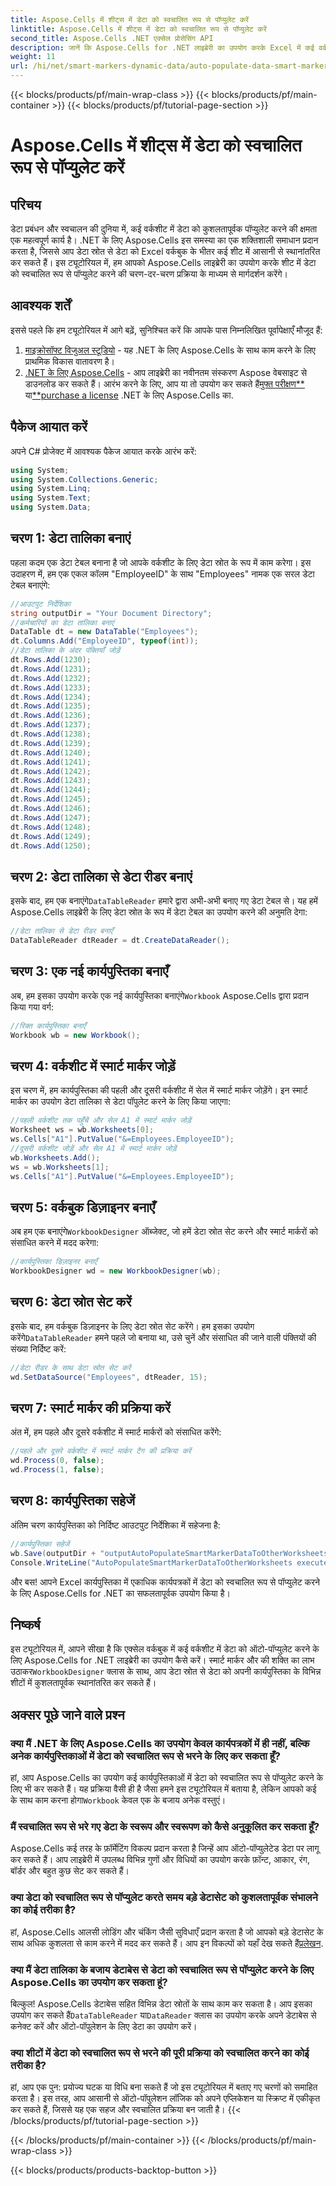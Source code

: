 ```yaml
---
title: Aspose.Cells में शीट्स में डेटा को स्वचालित रूप से पॉप्युलेट करें
linktitle: Aspose.Cells में शीट्स में डेटा को स्वचालित रूप से पॉप्युलेट करें
second_title: Aspose.Cells .NET एक्सेल प्रोसेसिंग API
description: जानें कि Aspose.Cells for .NET लाइब्रेरी का उपयोग करके Excel में कई वर्कशीट में डेटा को ऑटो-पॉप्युलेट कैसे करें। अपने डेटा प्रबंधन कार्यों को सरल बनाने के लिए चरण-दर-चरण प्रक्रिया जानें।
weight: 11
url: /hi/net/smart-markers-dynamic-data/auto-populate-data-smart-markers/
---
```


{{< blocks/products/pf/main-wrap-class >}}
{{< blocks/products/pf/main-container >}}
{{< blocks/products/pf/tutorial-page-section >}}

# Aspose.Cells में शीट्स में डेटा को स्वचालित रूप से पॉप्युलेट करें

## परिचय
डेटा प्रबंधन और स्वचालन की दुनिया में, कई वर्कशीट में डेटा को कुशलतापूर्वक पॉप्युलेट करने की क्षमता एक महत्वपूर्ण कार्य है। .NET के लिए Aspose.Cells इस समस्या का एक शक्तिशाली समाधान प्रदान करता है, जिससे आप डेटा स्रोत से डेटा को Excel वर्कबुक के भीतर कई शीट में आसानी से स्थानांतरित कर सकते हैं। इस ट्यूटोरियल में, हम आपको Aspose.Cells लाइब्रेरी का उपयोग करके शीट में डेटा को स्वचालित रूप से पॉप्युलेट करने की चरण-दर-चरण प्रक्रिया के माध्यम से मार्गदर्शन करेंगे।
## आवश्यक शर्तें
इससे पहले कि हम ट्यूटोरियल में आगे बढ़ें, सुनिश्चित करें कि आपके पास निम्नलिखित पूर्वापेक्षाएँ मौजूद हैं:
1. [माइक्रोसॉफ्ट विजुअल स्टूडियो](https://visualstudio.microsoft.com/downloads/) - यह .NET के लिए Aspose.Cells के साथ काम करने के लिए प्राथमिक विकास वातावरण है।
2. [.NET के लिए Aspose.Cells](https://releases.aspose.com/cells/net/) - आप लाइब्रेरी का नवीनतम संस्करण Aspose वेबसाइट से डाउनलोड कर सकते हैं।
 आरंभ करने के लिए, आप या तो उपयोग कर सकते हैं[मुफ्त परीक्षण**](https://releases.aspose.com/) या[**purchase a license](https://purchase.aspose.com/buy) .NET के लिए Aspose.Cells का.
## पैकेज आयात करें
अपने C# प्रोजेक्ट में आवश्यक पैकेज आयात करके आरंभ करें:
```csharp
using System;
using System.Collections.Generic;
using System.Linq;
using System.Text;
using System.Data;
```
## चरण 1: डेटा तालिका बनाएं
पहला कदम एक डेटा टेबल बनाना है जो आपके वर्कशीट के लिए डेटा स्रोत के रूप में काम करेगा। इस उदाहरण में, हम एक एकल कॉलम "EmployeeID" के साथ "Employees" नामक एक सरल डेटा टेबल बनाएंगे:
```csharp
//आउटपुट निर्देशिका
string outputDir = "Your Document Directory";
//कर्मचारियों का डेटा तालिका बनाएं
DataTable dt = new DataTable("Employees");
dt.Columns.Add("EmployeeID", typeof(int));
//डेटा तालिका के अंदर पंक्तियाँ जोड़ें
dt.Rows.Add(1230);
dt.Rows.Add(1231);
dt.Rows.Add(1232);
dt.Rows.Add(1233);
dt.Rows.Add(1234);
dt.Rows.Add(1235);
dt.Rows.Add(1236);
dt.Rows.Add(1237);
dt.Rows.Add(1238);
dt.Rows.Add(1239);
dt.Rows.Add(1240);
dt.Rows.Add(1241);
dt.Rows.Add(1242);
dt.Rows.Add(1243);
dt.Rows.Add(1244);
dt.Rows.Add(1245);
dt.Rows.Add(1246);
dt.Rows.Add(1247);
dt.Rows.Add(1248);
dt.Rows.Add(1249);
dt.Rows.Add(1250);
```
## चरण 2: डेटा तालिका से डेटा रीडर बनाएं
 इसके बाद, हम एक बनाएंगे`DataTableReader` हमारे द्वारा अभी-अभी बनाए गए डेटा टेबल से। यह हमें Aspose.Cells लाइब्रेरी के लिए डेटा स्रोत के रूप में डेटा टेबल का उपयोग करने की अनुमति देगा:
```csharp
//डेटा तालिका से डेटा रीडर बनाएँ
DataTableReader dtReader = dt.CreateDataReader();
```
## चरण 3: एक नई कार्यपुस्तिका बनाएँ
 अब, हम इसका उपयोग करके एक नई कार्यपुस्तिका बनाएंगे`Workbook` Aspose.Cells द्वारा प्रदान किया गया वर्ग:
```csharp
//रिक्त कार्यपुस्तिका बनाएँ
Workbook wb = new Workbook();
```
## चरण 4: वर्कशीट में स्मार्ट मार्कर जोड़ें
इस चरण में, हम कार्यपुस्तिका की पहली और दूसरी वर्कशीट में सेल में स्मार्ट मार्कर जोड़ेंगे। इन स्मार्ट मार्कर का उपयोग डेटा तालिका से डेटा पॉपुलेट करने के लिए किया जाएगा:
```csharp
//पहली वर्कशीट तक पहुँचें और सेल A1 में स्मार्ट मार्कर जोड़ें
Worksheet ws = wb.Worksheets[0];
ws.Cells["A1"].PutValue("&=Employees.EmployeeID");
//दूसरी वर्कशीट जोड़ें और सेल A1 में स्मार्ट मार्कर जोड़ें
wb.Worksheets.Add();
ws = wb.Worksheets[1];
ws.Cells["A1"].PutValue("&=Employees.EmployeeID");
```
## चरण 5: वर्कबुक डिज़ाइनर बनाएँ
 अब हम एक बनाएंगे`WorkbookDesigner` ऑब्जेक्ट, जो हमें डेटा स्रोत सेट करने और स्मार्ट मार्करों को संसाधित करने में मदद करेगा:
```csharp
//कार्यपुस्तिका डिज़ाइनर बनाएँ
WorkbookDesigner wd = new WorkbookDesigner(wb);
```
## चरण 6: डेटा स्रोत सेट करें
 इसके बाद, हम वर्कबुक डिज़ाइनर के लिए डेटा स्रोत सेट करेंगे। हम इसका उपयोग करेंगे`DataTableReader` हमने पहले जो बनाया था, उसे चुनें और संसाधित की जाने वाली पंक्तियों की संख्या निर्दिष्ट करें:
```csharp
//डेटा रीडर के साथ डेटा स्रोत सेट करें
wd.SetDataSource("Employees", dtReader, 15);
```
## चरण 7: स्मार्ट मार्कर की प्रक्रिया करें
अंत में, हम पहले और दूसरे वर्कशीट में स्मार्ट मार्करों को संसाधित करेंगे:
```csharp
//पहले और दूसरे वर्कशीट में स्मार्ट मार्कर टैग की प्रक्रिया करें
wd.Process(0, false);
wd.Process(1, false);
```
## चरण 8: कार्यपुस्तिका सहेजें
अंतिम चरण कार्यपुस्तिका को निर्दिष्ट आउटपुट निर्देशिका में सहेजना है:
```csharp
//कार्यपुस्तिका सहेजें
wb.Save(outputDir + "outputAutoPopulateSmartMarkerDataToOtherWorksheets.xlsx");
Console.WriteLine("AutoPopulateSmartMarkerDataToOtherWorksheets executed successfully.");
```
और बस! आपने Excel कार्यपुस्तिका में एकाधिक कार्यपत्रकों में डेटा को स्वचालित रूप से पॉप्युलेट करने के लिए Aspose.Cells for .NET का सफलतापूर्वक उपयोग किया है।
## निष्कर्ष
इस ट्यूटोरियल में, आपने सीखा है कि एक्सेल वर्कबुक में कई वर्कशीट में डेटा को ऑटो-पॉप्युलेट करने के लिए Aspose.Cells for .NET लाइब्रेरी का उपयोग कैसे करें। स्मार्ट मार्कर और की शक्ति का लाभ उठाकर`WorkbookDesigner` क्लास के साथ, आप डेटा स्रोत से डेटा को अपनी कार्यपुस्तिका के विभिन्न शीटों में कुशलतापूर्वक स्थानांतरित कर सकते हैं।
## अक्सर पूछे जाने वाले प्रश्न
### क्या मैं .NET के लिए Aspose.Cells का उपयोग केवल कार्यपत्रकों में ही नहीं, बल्कि अनेक कार्यपुस्तिकाओं में डेटा को स्वचालित रूप से भरने के लिए कर सकता हूँ?
 हां, आप Aspose.Cells का उपयोग कई कार्यपुस्तिकाओं में डेटा को स्वचालित रूप से पॉप्युलेट करने के लिए भी कर सकते हैं। यह प्रक्रिया वैसी ही है जैसा हमने इस ट्यूटोरियल में बताया है, लेकिन आपको कई के साथ काम करना होगा`Workbook` केवल एक के बजाय अनेक वस्तुएं।
### मैं स्वचालित रूप से भरे गए डेटा के स्वरूप और स्वरूपण को कैसे अनुकूलित कर सकता हूँ?
Aspose.Cells कई तरह के फ़ॉर्मेटिंग विकल्प प्रदान करता है जिन्हें आप ऑटो-पॉप्युलेटेड डेटा पर लागू कर सकते हैं। आप लाइब्रेरी में उपलब्ध विभिन्न गुणों और विधियों का उपयोग करके फ़ॉन्ट, आकार, रंग, बॉर्डर और बहुत कुछ सेट कर सकते हैं।
### क्या डेटा को स्वचालित रूप से पॉप्युलेट करते समय बड़े डेटासेट को कुशलतापूर्वक संभालने का कोई तरीका है?
 हां, Aspose.Cells आलसी लोडिंग और चंकिंग जैसी सुविधाएँ प्रदान करता है जो आपको बड़े डेटासेट के साथ अधिक कुशलता से काम करने में मदद कर सकते हैं। आप इन विकल्पों को यहाँ देख सकते हैं[प्रलेखन](https://reference.aspose.com/cells/net/).
### क्या मैं डेटा तालिका के बजाय डेटाबेस से डेटा को स्वचालित रूप से पॉप्युलेट करने के लिए Aspose.Cells का उपयोग कर सकता हूं?
 बिल्कुल! Aspose.Cells डेटाबेस सहित विभिन्न डेटा स्रोतों के साथ काम कर सकता है। आप इसका उपयोग कर सकते हैं`DataTableReader` या`DataReader` क्लास का उपयोग करके अपने डेटाबेस से कनेक्ट करें और ऑटो-पॉपुलेशन के लिए डेटा का उपयोग करें।
### क्या शीटों में डेटा को स्वचालित रूप से भरने की पूरी प्रक्रिया को स्वचालित करने का कोई तरीका है?
हां, आप एक पुन: प्रयोज्य घटक या विधि बना सकते हैं जो इस ट्यूटोरियल में बताए गए चरणों को समाहित करता है। इस तरह, आप आसानी से ऑटो-पॉपुलेशन लॉजिक को अपने एप्लिकेशन या स्क्रिप्ट में एकीकृत कर सकते हैं, जिससे यह एक सहज और स्वचालित प्रक्रिया बन जाती है।
{{< /blocks/products/pf/tutorial-page-section >}}

{{< /blocks/products/pf/main-container >}}
{{< /blocks/products/pf/main-wrap-class >}}

{{< blocks/products/products-backtop-button >}}
